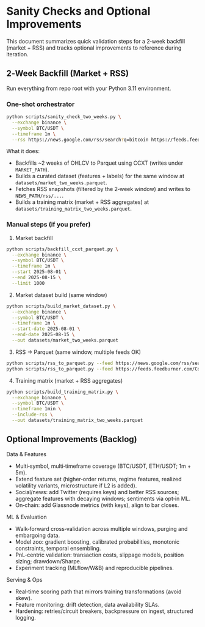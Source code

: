 # Sanity Checks and Optional Improvements

This document summarizes quick validation steps for a 2‑week backfill (market + RSS) and tracks optional improvements to reference during iteration.

## 2‑Week Backfill (Market + RSS)

Run everything from repo root with your Python 3.11 environment.

### One‑shot orchestrator
```bash
python scripts/sanity_check_two_weeks.py \
  --exchange binance \
  --symbol BTC/USDT \
  --timeframe 1m \
  --rss https://news.google.com/rss/search?q=bitcoin https://feeds.feedburner.com/CoinDesk
```
What it does:
- Backfills ~2 weeks of OHLCV to Parquet using CCXT (writes under `MARKET_PATH`).
- Builds a curated dataset (features + labels) for the same window at `datasets/market_two_weeks.parquet`.
- Fetches RSS snapshots (filtered by the 2‑week window) and writes to `NEWS_PATH/rss/...`.
- Builds a training matrix (market + RSS aggregates) at `datasets/training_matrix_two_weeks.parquet`.

### Manual steps (if you prefer)
1) Market backfill
```bash
python scripts/backfill_ccxt_parquet.py \
  --exchange binance \
  --symbol BTC/USDT \
  --timeframe 1m \
  --start 2025-08-01 \
  --end 2025-08-15 \
  --limit 1000
```
2) Market dataset build (same window)
```bash
python scripts/build_market_dataset.py \
  --exchange binance \
  --symbol BTC/USDT \
  --timeframe 1m \
  --start-date 2025-08-01 \
  --end-date 2025-08-15 \
  --out datasets/market_two_weeks.parquet
```
3) RSS → Parquet (same window, multiple feeds OK)
```bash
python scripts/rss_to_parquet.py --feed https://news.google.com/rss/search?q=bitcoin --start-date 2025-08-01 --end-date 2025-08-15
python scripts/rss_to_parquet.py --feed https://feeds.feedburner.com/CoinDesk --start-date 2025-08-01 --end-date 2025-08-15
```
4) Training matrix (market + RSS aggregates)
```bash
python scripts/build_training_matrix.py \
  --exchange binance \
  --symbol BTC/USDT \
  --timeframe 1min \
  --include-rss \
  --out datasets/training_matrix_two_weeks.parquet
```

## Optional Improvements (Backlog)

Data & Features
- Multi‑symbol, multi‑timeframe coverage (BTC/USDT, ETH/USDT; 1m + 5m).
- Extend feature set (higher‑order returns, regime features, realized volatility variants, microstructure if L2 is added).
- Social/news: add Twitter (requires keys) and better RSS sources; aggregate features with decaying windows; sentiments via opt‑in ML.
- On‑chain: add Glassnode metrics (with keys), align to bar closes.

ML & Evaluation
- Walk‑forward cross‑validation across multiple windows, purging and embargoing data.
- Model zoo: gradient boosting, calibrated probabilities, monotonic constraints, temporal ensembling.
- PnL‑centric validation: transaction costs, slippage models, position sizing; drawdown/Sharpe.
- Experiment tracking (MLflow/W&B) and reproducible pipelines.

Serving & Ops
- Real‑time scoring path that mirrors training transformations (avoid skew).
- Feature monitoring: drift detection, data availability SLAs.
- Hardening: retries/circuit breakers, backpressure on ingest, structured logging.

